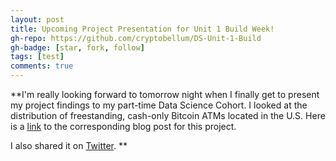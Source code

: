 ```yaml
---
layout: post
title: Upcoming Project Presentation for Unit 1 Build Week!
gh-repo: https://github.com/cryptobellum/DS-Unit-1-Build
gh-badge: [star, fork, follow]
tags: [test]
comments: true
---
```

**I'm really looking forward to tomorrow night when I finally get to present my project findings to my part-time Data Science Cohort. I looked at the distribution of freestanding, cash-only Bitcoin ATMs located in the U.S. Here is a [link](https://medium.com/@Cryptobellum/the-cryptographic-states-of-america-ebe94659cb6) to the corresponding blog post for this project.

I also shared it on [Twitter](https://twitter.com/Cryptobellum/status/1346933936455299073?s=20).
**
